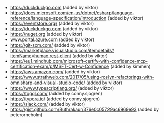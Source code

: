 - https://duckduckgo.com (added by viktor)
- https://docs.microsoft.com/en-us/dotnet/csharp/language-reference/language-specification/introduction (added by viktor)
- https://eventstore.org/ (added by viktor)
- https://duckduckgo.com (added by viktor)
- https://nuget.org (added by viktor)
- www.portal.azure.com (added by viktor)
- https://git-scm.com/ (added by viktor)
- https://marketplace.visualstudio.com/itemdetails?itemName=humao.rest-client (added by viktor)
- https://eu1.mindhub.com/microsoft-certify-with-confidence-mcp-certification-exam/p/MSFT-Cert-w-Confidence (added by kimmen)
- https://aws.amazon.com/ (added by viktor)
- https://www.strathweb.com/2017/05/using-roslyn-refactorings-with-omnisharp-and-visual-studio-code/ (added by viktor)
- https://www.typescriptlang.org/ (added by viktor)
- https://toggl.com/ (added by conny.sjogren)
- https://typora.io/ (added by conny.sjogren)
- https://slack.com/ (added by viktor)
- https://gist.github.com/Buthrakaur/376e0c05729ac6969e93 (added by peterorneholm)
